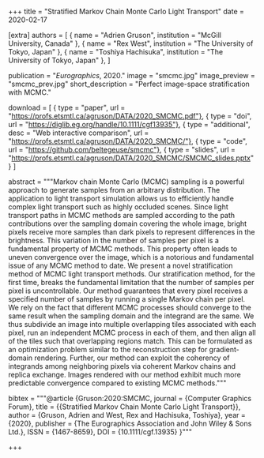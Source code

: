 +++
title = "Stratified Markov Chain Monte Carlo Light Transport"
date = 2020-02-17

[extra]
authors = [
    { name = "Adrien Gruson", institution = "McGill University, Canada" },
    { name = "Rex West", institution = "The University of Tokyo, Japan" },
    { name = "Toshiya Hachisuka", institution = "The University of Tokyo, Japan" },
]

publication = "*Eurographics*, 2020."
image = "smcmc.jpg"
image_preview = "smcmc_prev.jpg"
short_description = "Perfect image-space stratification with MCMC."

download = [
    { type = "paper", url = "https://profs.etsmtl.ca/agruson/DATA/2020_SMCMC.pdf"},
    { type = "doi", url = "https://diglib.eg.org/handle/10.1111/cgf13935"}, 
    { type = "additional", desc = "Web interactive comparison", url = "https://profs.etsmtl.ca/agruson/DATA/2020_SMCMC/"}, 
    { type = "code", url = "https://github.com/beltegeuse/smcmc"},
    { type = "slides", url = "https://profs.etsmtl.ca/agruson/DATA/2020_SMCMC/SMCMC_slides.pptx" }
]

abstract = """Markov chain Monte Carlo (MCMC) sampling is a powerful approach to generate samples from an arbitrary distribution. The application to light transport simulation allows us to efficiently handle complex light transport such as highly occluded scenes. Since light transport paths in MCMC methods are sampled according to the path contributions over the sampling domain covering the whole image, bright pixels receive more samples than dark pixels to represent differences in the brightness. This variation in the number of samples per pixel is a fundamental property of MCMC methods. This property often leads to uneven convergence over the image, which is a notorious and fundamental issue of any MCMC method to date. We present a novel stratification method of MCMC light transport methods. Our stratification method, for the first time, breaks the fundamental limitation that the number of samples per pixel is uncontrollable. Our method guarantees that every pixel receives a specified number of samples by running a single Markov chain per pixel. We rely on the fact that different MCMC processes should converge to the same result when the sampling domain and the integrand are the same. We thus subdivide an image into multiple overlapping tiles associated with each pixel, run an independent MCMC process in each of them, and then align all of the tiles such that overlapping regions match. This can be formulated as an optimization problem similar to the reconstruction step for gradient-domain rendering. Further, our method can exploit the coherency of integrands among neighboring pixels via coherent Markov chains and replica exchange. Images rendered with our method exhibit much more predictable convergence compared to existing MCMC methods."""

bibtex = """@article {Gruson:2020:SMCMC,
    journal = {Computer Graphics Forum},
    title = {{Stratified Markov Chain Monte Carlo Light Transport}},
    author = {Gruson, Adrien and West, Rex and Hachisuka, Toshiya},
    year = {2020},
    publisher = {The Eurographics Association and John Wiley & Sons Ltd.},
    ISSN = {1467-8659},
    DOI = {10.1111/cgf.13935}
}"""

+++
